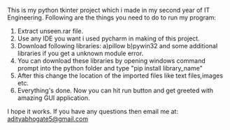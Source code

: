 This is my python tkinter project which i made in my second year of IT Engineering.
Following are the things you need to do to run my program:
1) Extract unseen.rar file.
2) Use any IDE you want i used pycharm in making of this project.
3) Download following libraries: a)pillow  b)pywin32 and some additional libraries if you get a unknown module error.
4) You can download these libraries by opening windows command prompt into the python folder and type "pip install library_name"
5) After this change the location of the imported files like text files,images etc.
6) Everything's done. Now you can hit run button and get greeted with amazing GUI application.

I hope it works. If you have any questions then email me at: adityabhogate5@gmail.com
